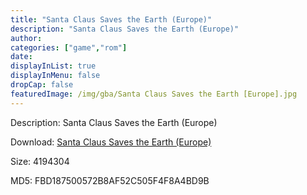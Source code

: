 ```yaml
---
title: "Santa Claus Saves the Earth (Europe)"
description: "Santa Claus Saves the Earth (Europe)"
author: 
categories: ["game","rom"]
date: 
displayInList: true
displayInMenu: false
dropCap: false
featuredImage: /img/gba/Santa Claus Saves the Earth [Europe].jpg
---
```


Description: Santa Claus Saves the Earth (Europe)

Download: <a style="text-decoration:underline;" href="https://mega.nz/#!LKYSSKha!8b9MAB67XyhIgEytLSx9nuJomT8qEO9a-R-vz9w4o84" target = "_blank" rel = "nofollow" > Santa Claus Saves the Earth (Europe)</a>

Size: 4194304

MD5: FBD187500572B8AF52C505F4F8A4BD9B

